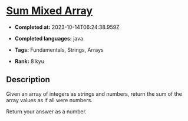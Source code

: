 # [Sum Mixed Array](https://www.codewars.com/kata/57eaeb9578748ff92a000009)

- **Completed at:** 2023-10-14T06:24:38.959Z

- **Completed languages:** java

- **Tags:** Fundamentals, Strings, Arrays

- **Rank:** 8 kyu

## Description

Given an array of integers as strings and numbers, return the sum of the array values as if all were numbers.

Return your answer as a number.